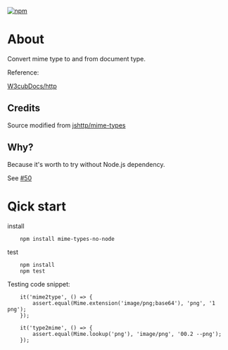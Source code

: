  [![npm](https://img.shields.io/npm/v/mime-types-no-nodejs?logo=npm)](https://npmjs.org/package/mime-types-no-nodejs)

# About

Convert mime type to and from document type.

Reference:

[W3cubDocs/http](https://docs.w3cub.com/http/basics_of_http/mime_types/complete_list_of_mime_types)

## Credits

Source modified from [jshttp/mime-types](https://github.com/jshttp/mime-types)

## Why?

Because it's worth to try without Node.js dependency.

See [#50](https://github.com/jshttp/mime-types/issues/50#issuecomment-442916069)

# Qick start

install

```
    npm install mime-types-no-node
```

test

```
    npm install
    npm test
```

Testing code snippet:

```
    it('mime2type', () => {
        assert.equal(Mime.extension('image/png;base64'), 'png', '1 png');
    });

    it('type2mime', () => {
        assert.equal(Mime.lookup('png'), 'image/png', '00.2 --png');
    });
```
